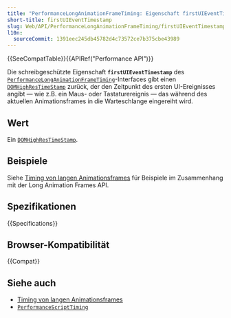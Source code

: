 ```yaml
---
title: "PerformanceLongAnimationFrameTiming: Eigenschaft firstUIEventTimestamp"
short-title: firstUIEventTimestamp
slug: Web/API/PerformanceLongAnimationFrameTiming/firstUIEventTimestamp
l10n:
  sourceCommit: 1391eec245db45782d4c73572ce7b375cbe43989
---
```


{{SeeCompatTable}}{{APIRef("Performance API")}}

Die schreibgeschützte Eigenschaft **`firstUIEventTimestamp`** des [`PerformanceLongAnimationFrameTiming`](/de/docs/Web/API/PerformanceLongAnimationFrameTiming)-Interfaces gibt einen [`DOMHighResTimeStamp`](/de/docs/Web/API/DOMHighResTimeStamp) zurück, der den Zeitpunkt des ersten UI-Ereignisses angibt — wie z.B. ein Maus- oder Tastaturereignis — das während des aktuellen Animationsframes in die Warteschlange eingereiht wird.

## Wert

Ein [`DOMHighResTimeStamp`](/de/docs/Web/API/DOMHighResTimeStamp).

## Beispiele

Siehe [Timing von langen Animationsframes](/de/docs/Web/API/Performance_API/Long_animation_frame_timing#examples) für Beispiele im Zusammenhang mit der Long Animation Frames API.

## Spezifikationen

{{Specifications}}

## Browser-Kompatibilität

{{Compat}}

## Siehe auch

- [Timing von langen Animationsframes](/de/docs/Web/API/Performance_API/Long_animation_frame_timing)
- [`PerformanceScriptTiming`](/de/docs/Web/API/PerformanceScriptTiming)
